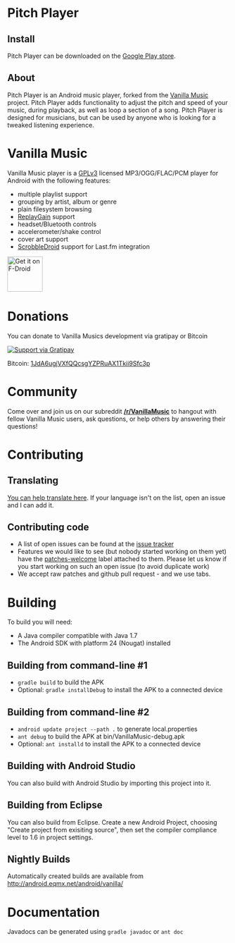 Pitch Player
=====================
Install
-------
Pitch Player can be downloaded on the [Google Play store](https://play.google.com/store/apps/details?id=ca.nwam.android.pitchplayer).

About
-----
Pitch Player is an Android music player, forked from the [Vanilla Music](https://github.com/vanilla-music/vanilla) project. Pitch Player adds functionality to adjust the pitch and speed of your music, during playback, as well as loop a section of a song. Pitch Player is designed for musicians, but can be used by anyone who is looking for a tweaked listening experience.

Vanilla Music
=====================

Vanilla Music player is a [GPLv3](LICENSE) licensed MP3/OGG/FLAC/PCM player for Android with the following features:
* multiple playlist support
* grouping by artist, album or genre
* plain filesystem browsing
* [ReplayGain](https://en.wikipedia.org/wiki/ReplayGain) support
* headset/Bluetooth controls
* accelerometer/shake control
* cover art support
* [ScrobbleDroid](https://code.google.com/p/scrobbledroid/) support for Last.fm integration

[<img src="https://f-droid.org/badge/get-it-on.png"
      alt="Get it on F-Droid"
      height="80">](https://f-droid.org/app/ch.blinkenlights.android.vanilla)

Donations
===========
You can donate to Vanilla Musics development via gratipay or Bitcoin

[![Support via Gratipay](https://cdn.rawgit.com/gratipay/gratipay-badge/2.3.0/dist/gratipay.png)](https://gratipay.com/vanilla-music/)

Bitcoin: [1JdA6ugjVXfQQcsgYZPRuAX1Tkii9Sfc3p](https://blockchain.info/address/1JdA6ugjVXfQQcsgYZPRuAX1Tkii9Sfc3p)


Community
===========
Come over and join us on our subreddit [**/r/VanillaMusic**](https://www.reddit.com/r/vanillamusic) to hangout with fellow Vanilla Music users, ask questions, or help others by answering their questions!

Contributing
===========

Translating
-----------
[You can help translate here][1]. If your language isn't on the list, open an
issue and I can add it.

Contributing code
---------------
* A list of open issues can be found at the [issue tracker][2]
* Features we would like to see (but nobody started working on them yet) have the [patches-welcome][3] label attached to them. Please let us know if you start working on such an open issue (to avoid duplicate work)
* We accept raw patches and github pull request - and we use tabs.

Building
========
To build you will need:

 * A Java compiler compatible with Java 1.7
 * The Android SDK with platform 24 (Nougat) installed

Building from command-line #1
--------------------------
 * `gradle build` to build the APK
 * Optional: `gradle installDebug` to install the APK to a connected device
 
Building from command-line #2
--------------------------
 * `android update project --path .` to generate local.properties
 * `ant debug` to build the APK at bin/VanillaMusic-debug.apk
 * Optional: `ant installd` to install the APK to a connected device

Building with Android Studio
---------------------
You can also build with Android Studio by importing this project into it.

Building from Eclipse
---------------------
You can also build from Eclipse. Create a new Android Project, choosing "Create
project from exisiting source", then set the compiler compliance level to 1.6
in project settings.

Nightly Builds
---------------------
Automatically created builds are available from http://android.eqmx.net/android/vanilla/

Documentation
=============
Javadocs can be generated using `gradle javadoc` or `ant doc`


  [1]: https://www.transifex.com/projects/p/vanilla-music-1/
  [2]: https://github.com/vanilla-music/vanilla/issues
  [3]: https://github.com/vanilla-music/vanilla/labels/patches-welcome
